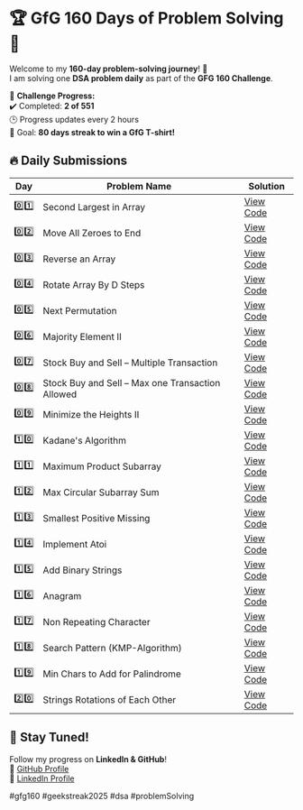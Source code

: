 # 🏆 GfG 160 Days of Problem Solving 🚀

Welcome to my **160-day problem-solving journey**! 🎯  
I am solving one **DSA problem daily** as part of the **GFG 160 Challenge**.  

📌 **Challenge Progress:**  
✔️ Completed: **2 of 551**  
🕒 Progress updates every 2 hours  
🎯 Goal: **80 days streak to win a GfG T-shirt!**  

## 🔥 Daily Submissions  

| Day  | Problem Name  | Solution  |
|------|--------------|-----------|
| 0️⃣1️⃣  | Second Largest in Array                              | [View Code](./day01) |
| 0️⃣2️⃣  | Move All Zeroes to End                               | [View Code](./day02) |
| 0️⃣3️⃣  | Reverse an Array                                     | [View Code](./day03) |
| 0️⃣4️⃣  | Rotate Array By D Steps                              | [View Code](./day04) |
| 0️⃣5️⃣  | Next Permutation                                     | [View Code](./day05) |
| 0️⃣6️⃣  | Majority Element II                                  | [View Code](./day06) |
| 0️⃣7️⃣  | Stock Buy and Sell – Multiple Transaction            | [View Code](./day07) |
| 0️⃣8️⃣  | Stock Buy and Sell – Max one Transaction Allowed     | [View Code](./day08) |
| 0️⃣9️⃣  | Minimize the Heights II                              | [View Code](./day09) |
| 1️⃣0️⃣  | Kadane's Algorithm                                   | [View Code](./day10) |
| 1️⃣1️⃣  | Maximum Product Subarray                             | [View Code](./day11) |
| 1️⃣2️⃣  | Max Circular Subarray Sum                            | [View Code](./day12) |
| 1️⃣3️⃣  | Smallest Positive Missing                            | [View Code](./day13) |
| 1️⃣4️⃣  | Implement Atoi                                       | [View Code](./day14) |
| 1️⃣5️⃣  | Add Binary Strings                                   | [View Code](./day15) |
| 1️⃣6️⃣  | Anagram                                              | [View Code](./day16) |
| 1️⃣7️⃣  | Non Repeating Character                              | [View Code](./day17) |
| 1️⃣8️⃣  | Search Pattern (KMP-Algorithm)                       | [View Code](./day18) |
| 1️⃣9️⃣  | Min Chars to Add for Palindrome                      | [View Code](./day19) |
| 2️⃣0️⃣  | Strings Rotations of Each Other                      | [View Code](./day20) |


## 🚀 Stay Tuned!  
Follow my progress on **LinkedIn & GitHub**!  
📌 [GitHub Profile](https://github.com/CodeWithAkash-Shah)  
📌 [LinkedIn Profile](www.linkedin.com/in/akash-shah-sde)  

#gfg160 #geekstreak2025 #dsa #problemSolving
